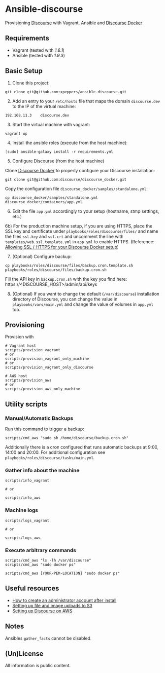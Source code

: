 # Ansible-discourse

Provisioning [Discourse](https://github.com/discourse/discourse) with Vagrant, Ansible and [Discourse Docker](https://github.com/discourse/discourse_docker)


## Requirements

* Vagrant (tested with *1.8.1*)
* Ansible (tested with *1.9.3*)


## Basic Setup

1) Clone this project:

```
git clone git@github.com:xpeppers/ansible-discourse.git
```

2) Add an entry to your `/etc/hosts` file that maps the domain `discourse.dev` to the IP of the virtual machine:

```
192.168.11.3    discourse.dev
```

3) Start the virtual machine with vagrant:

```
vagrant up
```

4) Install the ansible roles (execute from the host machine):

```
[sudo] ansible-galaxy install -r requirements.yml
```

5) Configure Discourse (from the host machine)

Clone [Discourse Docker](https://github.com/discourse/discourse_docker) to properly configure your Discourse installation:

```
git clone git@github.com:discourse/discourse_docker.git
```

Copy the configuration file `discourse_docker/samples/standalone.yml`:

```
cp discourse_docker/samples/standalone.yml discourse_docker/containers/app.yml
```

6) Edit the file `app.yml` accordingly to your setup (hostname, stmp settings, etc.)

6b) For the production machine setup, if you are using HTTPS, place the SSL key and certificate under `playbooks/roles/discourse/files/` and name the files `ssl.key` and `ssl.crt` and uncomment the line with `templates/web.ssl.template.yml` in `app.yml` to enable HTTPS. (Reference: [Allowing SSL / HTTPS for your Discourse Docker setup](https://meta.discourse.org/t/allowing-ssl-https-for-your-discourse-docker-setup/13847))

7) (Optional) Configure backup:

```
cp playbooks/roles/discourse/files/backup.cron.template.sh playbooks/roles/discourse/files/backup.cron.sh
```

Fill the API key in `backup.cron.sh` with the key you find here: https://<DISCOURSE_HOST>/admin/api/keys

8) (Optional) If you want to change the default (`/var/discourse`) installation directory of Discourse, you can change the value in `playbooks/vars/main.yml` and change the value of volumes in `app.yml` too.


## Provisioning

Provision with

```
# Vagrant host
scripts/provision_vagrant
# or
scripts/provision_vagrant_only_machine
# or
scripts/provision_vagrant_only_discourse

# AWS host
scripts/provision_aws
# or
scripts/provision_aws_only_machine
```


## Utility scripts

### Manual/Automatic Backups

Run this command to trigger a backup:

```
scripts/cmd_aws "sudo sh /home/discourse/backup.cron.sh"
```

Additionally there is a cron configured that runs automatic backups at 9:00, 14:00 and 20:00. For additional configuration see `playbooks/roles/discourse/tasks/main.yml`.



### Gather info about the machine

```
scripts/info_vagrant

# or

scripts/info_aws
```



### Machine logs

```
scripts/logs_vagrant

# or

scripts/logs_aws
```



### Execute arbitrary commands

```
scripts/cmd_aws "ls -lh /var/discourse"
scripts/cmd_aws "sudo docker ps"

scripts/cmd_aws [YOUR-PEM-LOCATION] "sudo docker ps"
```


## Useful resources

* [How to create an administrator account after install](https://meta.discourse.org/t/how-to-create-an-administrator-account-after-install/14046)
* [Setting up file and image uploads to S3](https://meta.discourse.org/t/setting-up-file-and-image-uploads-to-s3/7229)
* [Setting up Discourse on AWS](http://dev.bizo.com/2014/06/discourse-on-aws.html)

## Notes

Ansibles `gather_facts` cannot be disabled.



## (Un)License

All information is public content.
